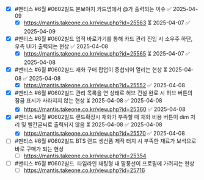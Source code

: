 
- [x] #맨티스  #6월   #0602빌드  본보야지 카드명에서 @가 출력되는 이슈 ✅ 2025-04-09
	- [x] https://mantis.takeone.co.kr/view.php?id=25563 ⏳ 2025-04-07 ✅ 2025-04-09
- [x] #맨티스  #6월  #0602빌드  업적 바로가기를 통해 카드 관리 진입 시 소우주 하단, 우측 UI가 출력되는 현상 ✅ 2025-04-08
	- [x] https://mantis.takeone.co.kr/view.php?id=25565 ⏳ 2025-04-07 ✅ 2025-04-08
- [x] #맨티스  #6월  #0602빌드  재화 구매 팝업이 중첩되어 열리는 현상 ⏳ 2025-04-08 ✅ 2025-04-08
	- [x] https://mantis.takeone.co.kr/view.php?id=25552 ✅ 2025-04-08
- [x] #맨티스  #6월  #0602빌드  관리 목록을 연 상태로 허브 건설 완료 시 허브 버튼의 잠금 표시가 사라지지 않는 현상 ⏳ 2025-04-08 ✅ 2025-04-08
	- [x] https://mantis.takeone.co.kr/view.php?id=25360 ✅ 2025-04-08
- [x] #맨티스  #6월  #0602빌드  랜드확장시 재화가 부족할 때 재화 비용 버튼이 dim 처리 및 빨간글씨로 출력되지 않음 ⏳ 2025-04-08 ✅ 2025-04-08
	- [x] https://mantis.takeone.co.kr/view.php?id=25570 ✅ 2025-04-08

- [ ] #맨티스  #6월  #0602빌드  BTS 랜드 생산품 제작 터치 시 부족한 재료가 보석으로 바로 구매가 되는 현상 
	- [ ] https://mantis.takeone.co.kr/view.php?id=25354
- [ ] #맨티스  #6월   #0602빌드  타임라인 채팅형 내 말풍선이 프로필에 가려지는 현상 
	- [ ] https://mantis.takeone.co.kr/view.php?id=25716